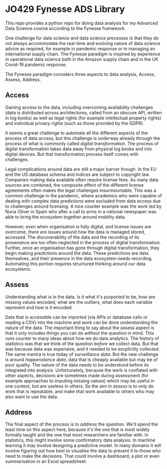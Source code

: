 # JO429 Fynesse ADS Library

This repo provides a python repo for doing data analysis for my Advanced Data Science course according to the Fynesse framework.

One challenge for data science and data science processes is that they do not always accommodate the real-time and evolving nature of data science advice as required, for example in pandemic response or in managing an international supply chain. The Fynesse paradigm is inspired by experience in operational data science both in the Amazon supply chain and in the UK Covid-19 pandemic response.

The Fynesse paradigm considers three aspects to data analysis, Access, Assess, Address. 

## Access

Gaining access to the data, including overcoming availability challenges (data is distributed across architectures, called from an obscure API, written in log books) as well as legal rights (for example intellectual property rights) and individual privacy rights (such as those provided by the GDPR).

It seems a great challenge to automate all the different aspects of the process of data access, but this challenge is underway already through the process of what is commonly called *digital transformation*. The process of digital transformation takes data away from physical log books and into digital devices. But that transformation process itself comes with challenges. 

Legal complications around data are still a major barrier though. In the EU and the US database schema and indices are subject to copyright law. Companies making data available often require license fees. As many data sources are combined, the composite effect of the different license agreements often makes the legal challenges insurmountable. This was a common challenge in the pandemic, where academics who were capable of dealing with complex data predictions were excluded from data access due to challenges around licensing. A nice counter example was the work led by Nuria Oliver in Spain who after a call to arms in a national newspaper  was able to bring the ecosystem together around mobility data.

However, even when organisation is fully digital, and license issues are overcome, there are issues around how the data is managed stored, accessed. The discoverability of the data and the recording of its provenance are too often neglected in the process of digtial transformation. Further, once an organisation has gone through digital transformation, they begin making predictions around the data. These predictions are data themselves, and their presence in the data ecosystem needs recording. Automating this portion requires structured thinking around our data ecosystems.

## Assess

Understanding what is in the data. Is it what it's purported to be, how are missing values encoded, what are the outliers, what does each variable represent and how is it encoded.

Data that is accessible can be imported (via APIs or database calls or reading a CSV) into the machine and work can be done understanding the nature of the data. The important thing to say about the assess aspect is that it only includes things you can do *without* the question in mind. This runs counter to many ideas about how we do data analytics. The history of statistics was that we think of the question *before* we collect data. But that was because data was expensive, and it needed to be excplicitly collected. The same mantra is true today of *surveillance data*. But the new challenge is around *happenstance data*, data that is cheaply available but may be of poor quality. The nature of the data needs to be understood before its integrated into analysis. Unfortunately, because the work is conflated with other aspects, decisions are sometimes made during assessment (for example approaches to imputing missing values) which may be useful in one context, but are useless in others. So the aim in *assess* is to only do work that is repeatable, and make that work available to others who may also want to use the data.

## Address

The final aspect of the process is to *address* the question. We'll spend the least time on this aspect here, because it's the one that is most widely formally taught and the one that most researchers are familiar with. In statistics, this might involve some confirmatory data analysis. In machine learning it may involve designing a predictive model. In many domains it will involve figuring out how best to visualise the data to present it to those who need to make the decisions. That could involve a dashboard, a plot or even summarisation in an Excel spreadsheet.
